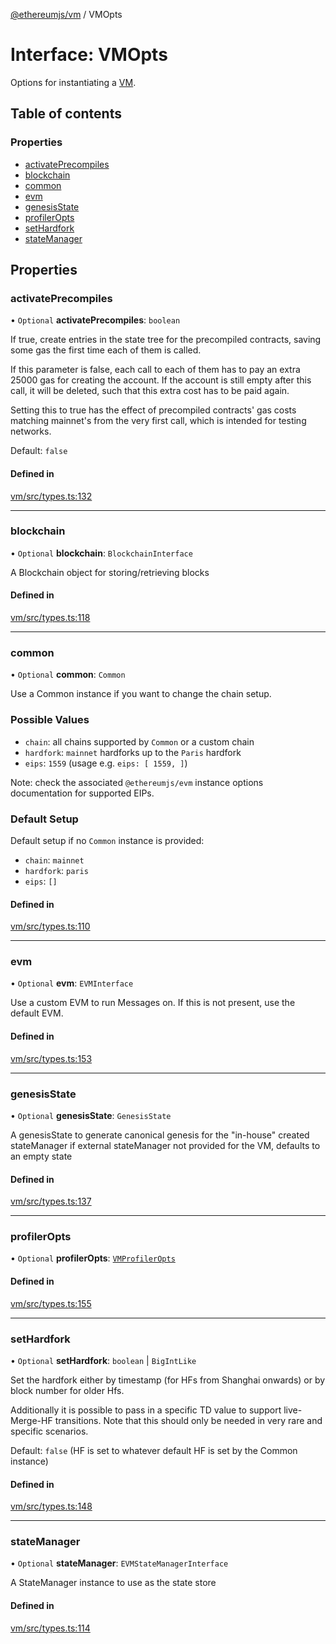 [@ethereumjs/vm](../README.md) / VMOpts

# Interface: VMOpts

Options for instantiating a [VM](../classes/VM.md).

## Table of contents

### Properties

- [activatePrecompiles](VMOpts.md#activateprecompiles)
- [blockchain](VMOpts.md#blockchain)
- [common](VMOpts.md#common)
- [evm](VMOpts.md#evm)
- [genesisState](VMOpts.md#genesisstate)
- [profilerOpts](VMOpts.md#profileropts)
- [setHardfork](VMOpts.md#sethardfork)
- [stateManager](VMOpts.md#statemanager)

## Properties

### activatePrecompiles

• `Optional` **activatePrecompiles**: `boolean`

If true, create entries in the state tree for the precompiled contracts, saving some gas the
first time each of them is called.

If this parameter is false, each call to each of them has to pay an extra 25000 gas
for creating the account. If the account is still empty after this call, it will be deleted,
such that this extra cost has to be paid again.

Setting this to true has the effect of precompiled contracts' gas costs matching mainnet's from
the very first call, which is intended for testing networks.

Default: `false`

#### Defined in

[vm/src/types.ts:132](https://github.com/ethereumjs/ethereumjs-monorepo/blob/master/packages/vm/src/types.ts#L132)

___

### blockchain

• `Optional` **blockchain**: `BlockchainInterface`

A Blockchain object for storing/retrieving blocks

#### Defined in

[vm/src/types.ts:118](https://github.com/ethereumjs/ethereumjs-monorepo/blob/master/packages/vm/src/types.ts#L118)

___

### common

• `Optional` **common**: `Common`

Use a Common instance
if you want to change the chain setup.

### Possible Values

- `chain`: all chains supported by `Common` or a custom chain
- `hardfork`: `mainnet` hardforks up to the `Paris` hardfork
- `eips`: `1559` (usage e.g. `eips: [ 1559, ]`)

Note: check the associated `@ethereumjs/evm` instance options
documentation for supported EIPs.

### Default Setup

Default setup if no `Common` instance is provided:

- `chain`: `mainnet`
- `hardfork`: `paris`
- `eips`: `[]`

#### Defined in

[vm/src/types.ts:110](https://github.com/ethereumjs/ethereumjs-monorepo/blob/master/packages/vm/src/types.ts#L110)

___

### evm

• `Optional` **evm**: `EVMInterface`

Use a custom EVM to run Messages on. If this is not present, use the default EVM.

#### Defined in

[vm/src/types.ts:153](https://github.com/ethereumjs/ethereumjs-monorepo/blob/master/packages/vm/src/types.ts#L153)

___

### genesisState

• `Optional` **genesisState**: `GenesisState`

A genesisState to generate canonical genesis for the "in-house" created stateManager if external
stateManager not provided for the VM, defaults to an empty state

#### Defined in

[vm/src/types.ts:137](https://github.com/ethereumjs/ethereumjs-monorepo/blob/master/packages/vm/src/types.ts#L137)

___

### profilerOpts

• `Optional` **profilerOpts**: [`VMProfilerOpts`](../README.md#vmprofileropts)

#### Defined in

[vm/src/types.ts:155](https://github.com/ethereumjs/ethereumjs-monorepo/blob/master/packages/vm/src/types.ts#L155)

___

### setHardfork

• `Optional` **setHardfork**: `boolean` \| `BigIntLike`

Set the hardfork either by timestamp (for HFs from Shanghai onwards) or by block number
for older Hfs.

Additionally it is possible to pass in a specific TD value to support live-Merge-HF
transitions. Note that this should only be needed in very rare and specific scenarios.

Default: `false` (HF is set to whatever default HF is set by the Common instance)

#### Defined in

[vm/src/types.ts:148](https://github.com/ethereumjs/ethereumjs-monorepo/blob/master/packages/vm/src/types.ts#L148)

___

### stateManager

• `Optional` **stateManager**: `EVMStateManagerInterface`

A StateManager instance to use as the state store

#### Defined in

[vm/src/types.ts:114](https://github.com/ethereumjs/ethereumjs-monorepo/blob/master/packages/vm/src/types.ts#L114)
